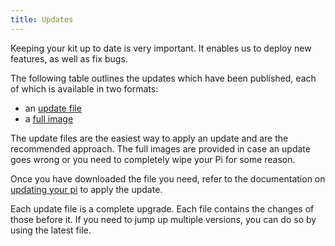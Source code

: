 ```yaml
---
title: Updates
---
```


Keeping your kit up to date is very important. It enables us to deploy new features, as well as fix bugs.

The following table outlines the updates which have been published, each of
which is available in two formats:

* an [update file](/kit/pi/update-file)
* a [full image](/kit/pi/sd-card)

The update files are the easiest way to apply an update and are the recommended
approach. The full images are provided in case an update goes wrong or you need
to completely wipe your Pi for some reason.

Once you have downloaded the file you need, refer to the documentation on
[updating your pi](/kit/pi/#updating-your-pi) to apply the update.

Each update file is a complete upgrade. Each file contains the changes of those before it. If you need to jump up multiple versions, you can do so by using the latest file.
